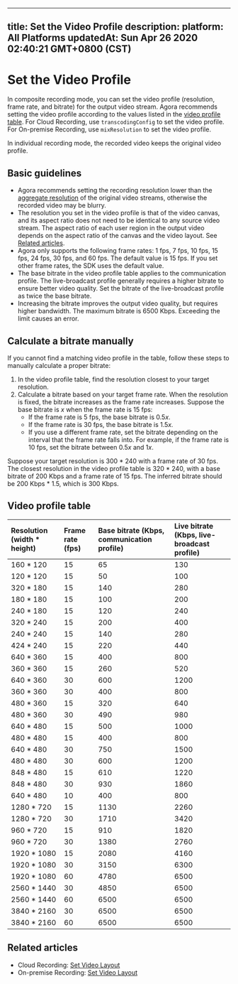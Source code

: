 
---
title: Set the Video Profile
description: 
platform: All Platforms
updatedAt: Sun Apr 26 2020 02:40:21 GMT+0800 (CST)
---
# Set the Video Profile
In composite recording mode, you can set the video profile (resolution, frame rate, and bitrate) for the output video stream. Agora recommends setting the video profile according to the values listed in the [video profile table](#profile_table). For Cloud Recording, use `transcodingConfig` to set the video profile. For On-premise Recording, use `mixResolution` to set the video profile.

<div class="alert note">In individual recording mode, the recorded video keeps the original video profile.</div>

## Basic guidelines

- Agora recommends setting the recording resolution lower than the [aggregate resolution](https://docs.agora.io/en/faq/cloud_recording_billing?_ga=2.204176151.605592384.1576459020-1595988498.1574647397) of the original video streams, otherwise the recorded video may be blurry.
- The resolution you set in the video profile is that of the video canvas, and its aspect ratio does not need to be identical to any source video stream. The aspect ratio of each user region in the output video depends on the aspect ratio of the canvas and the video layout. See [Related articles](#relateddocs).
- Agora only supports the following frame rates: 1 fps, 7 fps, 10 fps, 15 fps, 24 fps, 30 fps, and 60 fps. The default value is 15 fps. If you set other frame rates, the SDK uses the default value.
- The base bitrate in the video profile table applies to the communication profile. The live-broadcast profile generally requires a higher bitrate to ensure better video quality. Set the bitrate of the live-broadcast profile as twice the base bitrate.
- Increasing the bitrate improves the output video quality, but requires higher bandwidth. The maximum bitrate is 6500 Kbps. Exceeding the limit causes an error.

## Calculate a bitrate manually

If you cannot find a matching video profile in the table, follow these steps to manually calculate a proper bitrate:

1. In the video profile table, find the resolution closest to your target resolution.
2. Calculate a bitrate based on your target frame rate. When the resolution is fixed, the bitrate increases as the frame rate increases. Suppose the base bitrate is *x* when the frame rate is 15 fps:
   - If the frame rate is 5 fps, the base bitrate is 0.5*x*.
   - If the frame rate is 30 fps, the base bitrate is 1.5*x.*
   - If you use a different frame rate, set the bitrate depending on the interval that the frame rate falls into. For example, if the frame rate is 10 fps, set the bitrate between 0.5*x* and 1*x*.

Suppose your target resolution is 300 * 240 with a frame rate of 30 fps. The closest resolution in the video profile table is 320 * 240, with a base bitrate of 200 Kbps and a frame rate of 15 fps. The inferred bitrate should be 200 Kbps * 1.5, which is 300 Kbps.



## <a name="profile_table"></a>Video profile table

| Resolution (width * height) | Frame rate (fps) | Base bitrate (Kbps, communication profile) | Live bitrate (Kbps, live-broadcast profile) |
| :-------------------------- | :--------------- | :----------------------------------------- | :------------------------------------------ |
| 160 * 120                   | 15               | 65                                         | 130                                         |
| 120 * 120                   | 15               | 50                                         | 100                                         |
| 320 * 180                   | 15               | 140                                        | 280                                         |
| 180 * 180                   | 15               | 100                                        | 200                                         |
| 240 * 180                   | 15               | 120                                        | 240                                         |
| 320 * 240                   | 15               | 200                                        | 400                                         |
| 240 * 240                   | 15               | 140                                        | 280                                         |
| 424 * 240                   | 15               | 220                                        | 440                                         |
| 640 * 360                   | 15               | 400                                        | 800                                         |
| 360 * 360                   | 15               | 260                                        | 520                                         |
| 640 * 360                   | 30               | 600                                        | 1200                                        |
| 360 * 360                   | 30               | 400                                        | 800                                         |
| 480 * 360                   | 15               | 320                                        | 640                                         |
| 480 * 360                   | 30               | 490                                        | 980                                         |
| 640 * 480                   | 15               | 500                                        | 1000                                        |
| 480 * 480                   | 15               | 400                                        | 800                                         |
| 640 * 480                   | 30               | 750                                        | 1500                                        |
| 480 * 480                   | 30               | 600                                        | 1200                                        |
| 848 * 480                   | 15               | 610                                        | 1220                                        |
| 848 * 480                   | 30               | 930                                        | 1860                                        |
| 640 * 480                   | 10               | 400                                        | 800                                         |
| 1280 * 720                  | 15               | 1130                                       | 2260                                        |
| 1280 * 720                  | 30               | 1710                                       | 3420                                        |
| 960 * 720                   | 15               | 910                                        | 1820                                        |
| 960 * 720                   | 30               | 1380                                       | 2760                                        |
| 1920 * 1080                 | 15               | 2080                                       | 4160                                        |
| 1920 * 1080                 | 30               | 3150                                       | 6300                                        |
| 1920 * 1080                 | 60               | 4780                                       | 6500                                        |
| 2560 * 1440                 | 30               | 4850                                       | 6500                                        |
| 2560 * 1440                 | 60               | 6500                                       | 6500                                        |
| 3840 * 2160                 | 30               | 6500                                       | 6500                                        |
| 3840 * 2160                 | 60               | 6500                                       | 6500                                        |

## <a name="relateddocs">Related articles</a>

- Cloud Recording: [Set Video Layout](https://docs.agora.io/en/cloud-recording/cloud_recording_layout?platform=Linux)
- On-premise Recording: [Set Video Layout](https://docs.agora.io/en/Recording/recording_layout?platform=Linux)
